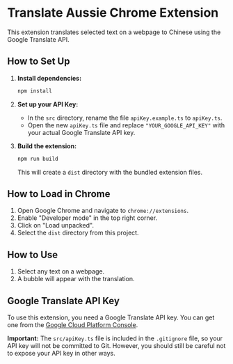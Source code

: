 # Translate Aussie Chrome Extension

This extension translates selected text on a webpage to Chinese using the Google Translate API.

## How to Set Up

1.  **Install dependencies:**

    ```bash
    npm install
    ```

2.  **Set up your API Key:**
    *   In the `src` directory, rename the file `apiKey.example.ts` to `apiKey.ts`.
    *   Open the new `apiKey.ts` file and replace `"YOUR_GOOGLE_API_KEY"` with your actual Google Translate API key.

3.  **Build the extension:**

    ```bash
    npm run build
    ```

    This will create a `dist` directory with the bundled extension files.

## How to Load in Chrome

1.  Open Google Chrome and navigate to `chrome://extensions`.
2.  Enable "Developer mode" in the top right corner.
3.  Click on "Load unpacked".
4.  Select the `dist` directory from this project.

## How to Use

1.  Select any text on a webpage.
2.  A bubble will appear with the translation.

## Google Translate API Key

To use this extension, you need a Google Translate API key. You can get one from the [Google Cloud Platform Console](https://console.cloud.google.com/).

**Important:** The `src/apiKey.ts` file is included in the `.gitignore` file, so your API key will not be committed to Git. However, you should still be careful not to expose your API key in other ways.
